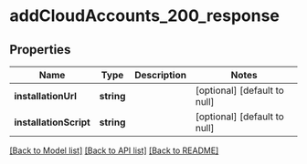 # addCloudAccounts_200_response

## Properties
Name | Type | Description | Notes
------------ | ------------- | ------------- | -------------
**installationUrl** | **string** |  | [optional] [default to null]
**installationScript** | **string** |  | [optional] [default to null]

[[Back to Model list]](../README.md#documentation-for-models) [[Back to API list]](../README.md#documentation-for-api-endpoints) [[Back to README]](../README.md)



